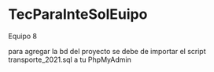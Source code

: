 # TecParaInteSolEuipo
Equipo 8
  
  para agregar la bd del proyecto se debe de importar el script transporte_2021.sql a tu PhpMyAdmin 
